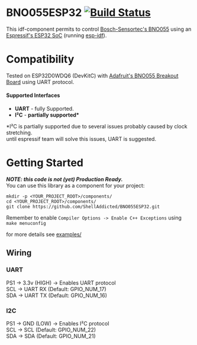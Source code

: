 # BNO055ESP32 [![Build Status](https://travis-ci.org/ShellAddicted/BNO055ESP32.svg?branch=master)](https://travis-ci.org/ShellAddicted/BNO055ESP32)
This idf-component permits to control [Bosch-Sensortec's BNO055](https://www.bosch-sensortec.com/bst/products/all_products/bno055) using an [Espressif's ESP32 SoC](https://www.espressif.com/en/products/hardware/esp32/overview) (running [esp-idf](https://github.com/espressif/esp-idf)).

# Compatibility
Tested on ESP32D0WDQ6 (DevKitC) with [Adafruit's BNO055 Breakout Board](https://www.adafruit.com/product/2472) using UART protocol.

#### Supported Interfaces
- <b>UART</b> - fully Supported.
- <b>I²C</b> - <b>partially supported*</b>

*I²C is partially supported due to several issues probably caused by clock stretching.  
until espressif team will solve this issues, UART is suggested.

# Getting Started
***NOTE: this code is not (yet) Production Ready.***   
You can use this library as a component for your project: 
```
mkdir -p <YOUR_PROJECT_ROOT>/components/
cd <YOUR_PROJECT_ROOT>/components/
git clone https://github.com/ShellAddicted/BNO055ESP32.git
```
Remember to enable ```Compiler Options -> Enable C++ Exceptions``` using ```make menuconfig```

for more details see [examples/](https://github.com/ShellAddicted/BNO055ESP32/tree/master/examples)

## Wiring

### UART
PS1 -> 3.3v (HIGH) -> Enables UART protocol  
SCL -> UART RX (Default: GPIO_NUM_17)  
SDA -> UART TX (Default: GPIO_NUM_16)

### I2C
PS1 -> GND (LOW) -> Enables I²C protocol  
SCL -> SCL (Default: GPIO_NUM_22)  
SDA -> SDA (Default: GPIO_NUM_21)
